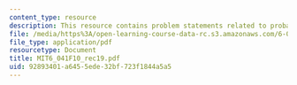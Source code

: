 ```yaml
---
content_type: resource
description: This resource contains problem statements related to probability.
file: /media/https%3A/open-learning-course-data-rc.s3.amazonaws.com/6-041-probabilistic-systems-analysis-and-applied-probability-fall-2010/92893401a6455ede32bf723f1844a5a5_MIT6_041F10_rec19.pdf
file_type: application/pdf
resourcetype: Document
title: MIT6_041F10_rec19.pdf
uid: 92893401-a645-5ede-32bf-723f1844a5a5
---
```

